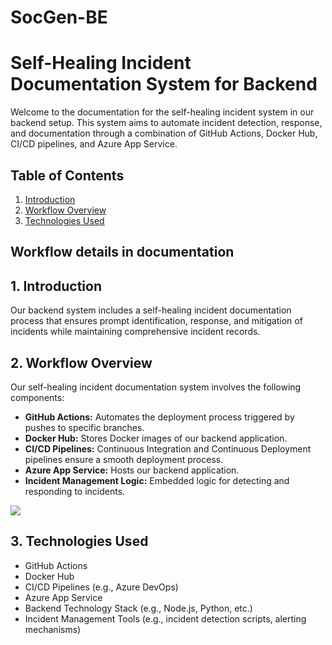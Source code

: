 # SocGen-BE

# Self-Healing Incident Documentation System for Backend

Welcome to the documentation for the self-healing incident system in our backend setup. This system aims to automate incident detection, response, and documentation through a combination of GitHub Actions, Docker Hub, CI/CD pipelines, and Azure App Service.

## Table of Contents

1. [Introduction](#introduction)
2. [Workflow Overview](#workflow-overview)
3. [Technologies Used](#technologies-used)
## Workflow details in documentation

## 1. Introduction

Our backend system includes a self-healing incident documentation process that ensures prompt identification, response, and mitigation of incidents while maintaining comprehensive incident records.

## 2. Workflow Overview

Our self-healing incident documentation system involves the following components:

- **GitHub Actions:** Automates the deployment process triggered by pushes to specific branches.
- **Docker Hub:** Stores Docker images of our backend application.
- **CI/CD Pipelines:** Continuous Integration and Continuous Deployment pipelines ensure a smooth deployment process.
- **Azure App Service:** Hosts our backend application.
- **Incident Management Logic:** Embedded logic for detecting and responding to incidents.

![](https://github.com/Lagstill/SocGen-BE/blob/main/Pipeline.jpg)


## 3. Technologies Used

- GitHub Actions
- Docker Hub
- CI/CD Pipelines (e.g., Azure DevOps)
- Azure App Service
- Backend Technology Stack (e.g., Node.js, Python, etc.)
- Incident Management Tools (e.g., incident detection scripts, alerting mechanisms)
